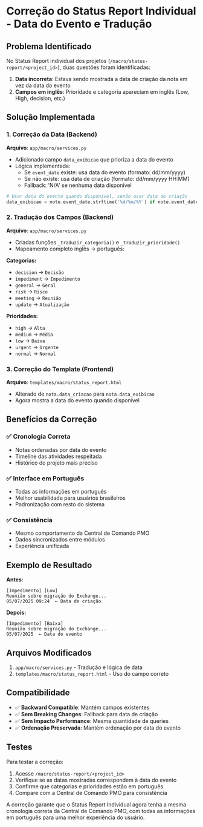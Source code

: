 # Correção do Status Report Individual - Data do Evento e Tradução

## Problema Identificado
No Status Report individual dos projetos (`/macro/status-report/<project_id>`), duas questões foram identificadas:
1. **Data incorreta**: Estava sendo mostrada a data de criação da nota em vez da data do evento
2. **Campos em inglês**: Prioridade e categoria apareciam em inglês (Low, High, decision, etc.)

## Solução Implementada

### 1. Correção da Data (Backend)
**Arquivo**: `app/macro/services.py`
- Adicionado campo `data_exibicao` que prioriza a data do evento
- Lógica implementada:
  - Se `event_date` existe: usa data do evento (formato: dd/mm/yyyy)
  - Se não existe: usa data de criação (formato: dd/mm/yyyy HH:MM)
  - Fallback: 'N/A' se nenhuma data disponível

```python
# Usar data do evento quando disponível, senão usar data de criação
data_exibicao = note.event_date.strftime('%d/%m/%Y') if note.event_date else (note.created_at.strftime('%d/%m/%Y %H:%M') if note.created_at else 'N/A')
```

### 2. Tradução dos Campos (Backend)
**Arquivo**: `app/macro/services.py`
- Criadas funções `_traduzir_categoria()` e `_traduzir_prioridade()`
- Mapeamento completo inglês → português:

**Categorias:**
- `decision` → `Decisão`
- `impediment` → `Impedimento`
- `general` → `Geral`
- `risk` → `Risco`
- `meeting` → `Reunião`
- `update` → `Atualização`

**Prioridades:**
- `high` → `Alta`
- `medium` → `Média`
- `low` → `Baixa`
- `urgent` → `Urgente`
- `normal` → `Normal`

### 3. Correção do Template (Frontend)
**Arquivo**: `templates/macro/status_report.html`
- Alterado de `nota.data_criacao` para `nota.data_exibicao`
- Agora mostra a data do evento quando disponível

## Benefícios da Correção

### ✅ Cronologia Correta
- Notas ordenadas por data do evento
- Timeline das atividades respeitada
- Histórico do projeto mais preciso

### ✅ Interface em Português
- Todas as informações em português
- Melhor usabilidade para usuários brasileiros
- Padronização com resto do sistema

### ✅ Consistência
- Mesmo comportamento da Central de Comando PMO
- Dados sincronizados entre módulos
- Experiência unificada

## Exemplo de Resultado

**Antes:**
```
[Impedimento] [Low] 
Reunião sobre migração do Exchange...
05/07/2025 09:24  ← Data de criação
```

**Depois:**
```
[Impedimento] [Baixa] 
Reunião sobre migração do Exchange...
05/07/2025  ← Data do evento
```

## Arquivos Modificados
1. `app/macro/services.py` - Tradução e lógica de data
2. `templates/macro/status_report.html` - Uso do campo correto

## Compatibilidade
- ✅ **Backward Compatible**: Mantém campos existentes
- ✅ **Sem Breaking Changes**: Fallback para data de criação
- ✅ **Sem Impacto Performance**: Mesma quantidade de queries
- ✅ **Ordenação Preservada**: Mantém ordenação por data do evento

## Testes
Para testar a correção:
1. Acesse `/macro/status-report/<project_id>`
2. Verifique se as datas mostradas correspondem à data do evento
3. Confirme que categorias e prioridades estão em português
4. Compare com a Central de Comando PMO para consistência

A correção garante que o Status Report Individual agora tenha a mesma cronologia correta da Central de Comando PMO, com todas as informações em português para uma melhor experiência do usuário. 